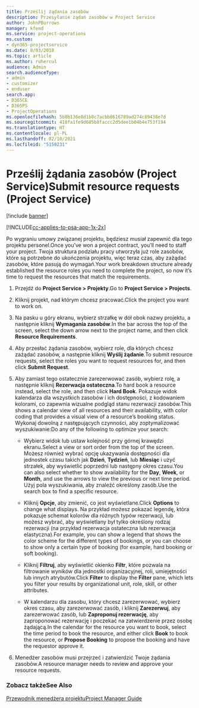 ```yaml
---
title: Prześlij żądania zasobów
description: Przesyłanie żądań zasobów w Project Service
author: JohnPBurrows
manager: kfend
ms.service: project-operations
ms.custom:
- dyn365-projectservice
ms.date: 8/03/2018
ms.topic: article
ms.author: ruhercul
audience: Admin
search.audienceType:
- admin
- customizer
- enduser
search.app:
- D365CE
- D365PS
- ProjectOperations
ms.openlocfilehash: 5b8b136e8d1b8c7acbb8616789ad274c89438e7d
ms.sourcegitcommit: 418fa1fe9d605b8faccc2d5dee1b04b4e753f194
ms.translationtype: HT
ms.contentlocale: pl-PL
ms.lasthandoff: 02/10/2021
ms.locfileid: "5150231"
---
```

# <a name="submit-resource-requests-project-service"></a><span data-ttu-id="cb922-103">Prześlij żądania zasobów (Project Service)</span><span class="sxs-lookup"><span data-stu-id="cb922-103">Submit resource requests (Project Service)</span></span>

[!include [banner](../includes/psa-now-project-operations.md)]

[!INCLUDE[cc-applies-to-psa-app-1x-2x](../includes/cc-applies-to-psa-app-1x-2x.md)]

<span data-ttu-id="cb922-104">Po wygraniu umowy związanej projektu, będziesz musiał zapewnić dla tego projektu personel.</span><span class="sxs-lookup"><span data-stu-id="cb922-104">Once you’ve won a project contract, you’ll need to staff your project.</span></span> <span data-ttu-id="cb922-105">Twoja struktura podziału pracy utworzyła już role zasobów, które są potrzebne do ukończenia projektu, więc teraz czas, aby zażądać zasobów, które pasują do wymagań.</span><span class="sxs-lookup"><span data-stu-id="cb922-105">Your work breakdown structure already established the resource roles you need to complete the project, so now it’s time to request the resources that match the requirements.</span></span>  
  
1.  <span data-ttu-id="cb922-106">Przejdź do **Project Service > Projekty**.</span><span class="sxs-lookup"><span data-stu-id="cb922-106">Go to **Project Service > Projects**.</span></span>  
  
2.  <span data-ttu-id="cb922-107">Kliknij projekt, nad którym chcesz pracować.</span><span class="sxs-lookup"><span data-stu-id="cb922-107">Click the project you want to work on.</span></span>  
  
3.  <span data-ttu-id="cb922-108">Na pasku u góry ekranu, wybierz strzałkę w dół obok nazwy projektu, a następnie kliknij **Wymagania zasobów**.</span><span class="sxs-lookup"><span data-stu-id="cb922-108">In the bar across the top of the screen, select the down arrow next to the project name, and then click **Resource Requirements**.</span></span>  
  
4.  <span data-ttu-id="cb922-109">Aby przesłać żądania zasobów, wybierz role, dla których chcesz zażądać zasobów, a następnie kliknij **Wyślij żądanie**.</span><span class="sxs-lookup"><span data-stu-id="cb922-109">To submit resource requests, select the roles you want to request resources for, and then click **Submit Request**.</span></span>  
  
5.  <span data-ttu-id="cb922-110">Aby zamiast tego ostatecznie zarezerwować zasób, wybierz rolę, a następnie kliknij **Rezerwacja ostateczna**.</span><span class="sxs-lookup"><span data-stu-id="cb922-110">To hard book a resource instead, select the role, and then click **Hard Book**.</span></span> <span data-ttu-id="cb922-111">Pokazuje widok kalendarza dla wszystkich zasobów i ich dostępności, z kodowaniem kolorami, co zapewnia wizualne podgląd stanu rezerwacji zasobów.</span><span class="sxs-lookup"><span data-stu-id="cb922-111">This shows a calendar view of all resources and their availability, with color coding that provides a visual view of a resource’s booking status.</span></span> <span data-ttu-id="cb922-112">Wykonaj dowolną z następujących czynności, aby zoptymalizować wyszukiwanie:</span><span class="sxs-lookup"><span data-stu-id="cb922-112">Do any of the following to optimize your search:</span></span>  
  
    -   <span data-ttu-id="cb922-113">Wybierz widok lub ustaw kolejność przy górnej krawędzi ekranu.</span><span class="sxs-lookup"><span data-stu-id="cb922-113">Select a view or sort order from the top of the screen.</span></span> <span data-ttu-id="cb922-114">Możesz również wybrać opcję ukazywania dostępności dla jednostek czasu takich jak **Dzień**, **Tydzień**, lub **Miesiąc** i użyć strzałek, aby wyświetlić poprzedni lub następny okres czasu.</span><span class="sxs-lookup"><span data-stu-id="cb922-114">You can also select whether to show availability for the **Day**, **Week**, or **Month**, and use the arrows to view the previous or next time period.</span></span> <span data-ttu-id="cb922-115">Użyj pola wyszukiwania, aby znaleźć określony zasób.</span><span class="sxs-lookup"><span data-stu-id="cb922-115">Use the search box to find a specific resource.</span></span>  
  
    -   <span data-ttu-id="cb922-116">Kliknij **Opcje**, aby zmienić, co jest wyświetlane.</span><span class="sxs-lookup"><span data-stu-id="cb922-116">Click **Options** to change what displays.</span></span> <span data-ttu-id="cb922-117">Na przykład możesz pokazać legendę, która pokazuje schemat kolorów dla różnych typów rezerwacji, lub możesz wybrać, aby wyświetlany był tylko określony rodzaj rezerwacji (na przykład rezerwacja ostateczna lub rezerwacja elastyczna).</span><span class="sxs-lookup"><span data-stu-id="cb922-117">For example, you can show a legend that shows the color scheme for the different types of bookings, or you can choose to show only a certain type of booking (for example, hard booking or soft booking).</span></span>  
  
    -   <span data-ttu-id="cb922-118">Kliknij **Filtruj**, aby wyświetlić okienko **Filtr**, które pozwala na filtrowanie wyników dla jednostki organizacyjnej, roli, umiejętności lub innych atrybutów.</span><span class="sxs-lookup"><span data-stu-id="cb922-118">Click **Filter** to display the **Filter** pane, which lets you filter your results by organizational unit, role, skill, or other attributes.</span></span>  
  
    -   <span data-ttu-id="cb922-119">W kalendarzu dla zasobu, który chcesz zarezerwować, wybierz okres czasu, aby zarezerwować zasób, i kliknij **Zarezerwuj**, aby zarezerwować zasób, lub **Zaproponuj rezerwację**, aby zaproponować rezerwację i poczekać na zatwierdzenie przez osobę żądającą.</span><span class="sxs-lookup"><span data-stu-id="cb922-119">In the calendar for the resource you want to book, select the time period to book the resource, and either click **Book** to book the resource, or **Propose Booking** to propose the booking and have the requestor approve it.</span></span>  
  
6.  <span data-ttu-id="cb922-120">Menedżer zasobów musi przejrzeć i zatwierdzić Twoje żądania zasobów.</span><span class="sxs-lookup"><span data-stu-id="cb922-120">A resource manager needs to review and approve your resource requests.</span></span>  
  
### <a name="see-also"></a><span data-ttu-id="cb922-121">Zobacz także</span><span class="sxs-lookup"><span data-stu-id="cb922-121">See Also</span></span>  
 [<span data-ttu-id="cb922-122">Przewodnik menedżera projektu</span><span class="sxs-lookup"><span data-stu-id="cb922-122">Project Manager Guide</span></span>](../psa/project-manager-guide.md)
